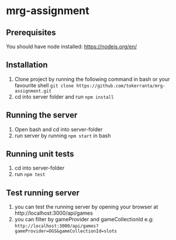 # mrg-assignment

## Prerequisites
You should have node installed: https://nodejs.org/en/

## Installation
1. Clone project by running the following command in bash or your favourite shell
`git clone https://github.com/tokerranta/mrg-assignment.git`
2. cd into server folder and run `npm install`

## Running the server
1. Open bash and cd into server-folder
2. run server by running `npm start` in bash

## Running unit tests
1. cd into server-folder
2. run `npm test`

## Test running server
1. you can test the running server by opening your browser at http://localhost:3000/api/games
2. you can filter by gameProvider and gameCollectionId
e.g: `http://localhost:3000/api/games?gameProvider=OGS&gameCollectionId=slots`
